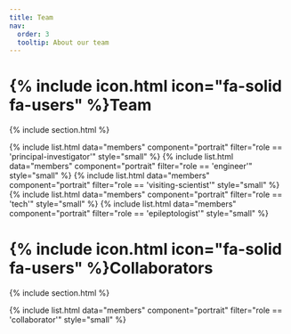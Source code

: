 ```yaml
---
title: Team
nav:
  order: 3
  tooltip: About our team
---
```


# {% include icon.html icon="fa-solid fa-users" %}Team

{% include section.html %}

{% include list.html data="members" component="portrait" filter="role == 'principal-investigator'" style="small" %}
{% include list.html data="members" component="portrait" filter="role == 'engineer'" style="small" %}
{% include list.html data="members" component="portrait" filter="role == 'visiting-scientist'" style="small" %}
{% include list.html data="members" component="portrait" filter="role == 'tech'" style="small" %}
{% include list.html data="members" component="portrait" filter="role == 'epileptologist'" style="small" %}

# {% include icon.html icon="fa-solid fa-users" %}Collaborators

{% include section.html %}

{% include list.html data="members" component="portrait" filter="role == 'collaborator'" style="small" %}